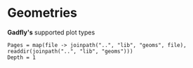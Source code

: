 # Geometries

**Gadfly's** supported plot types

```@contents
Pages = map(file -> joinpath("..", "lib", "geoms", file), readdir(joinpath("..", "lib", "geoms")))
Depth = 1
```
